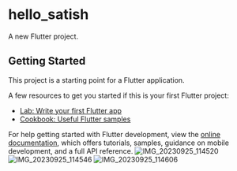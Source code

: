 # hello_satish

A new Flutter project.

## Getting Started

This project is a starting point for a Flutter application.

A few resources to get you started if this is your first Flutter project:

- [Lab: Write your first Flutter app](https://docs.flutter.dev/get-started/codelab)
- [Cookbook: Useful Flutter samples](https://docs.flutter.dev/cookbook)

For help getting started with Flutter development, view the
[online documentation](https://docs.flutter.dev/), which offers tutorials,
samples, guidance on mobile development, and a full API reference.
![IMG_20230925_114520](https://github.com/SatishParmar1/Flutter-Major-Project/assets/105955708/cac40960-40ee-4a51-8028-fdaa7a66b815)
![IMG_20230925_114546](https://github.com/SatishParmar1/Flutter-Major-Project/assets/105955708/daa6e7a4-e8b4-4dd5-961d-a938a3930b26)
![IMG_20230925_114606](https://github.com/SatishParmar1/Flutter-Major-Project/assets/105955708/97147fcb-8bfd-4468-9552-93248cf0eda0)
